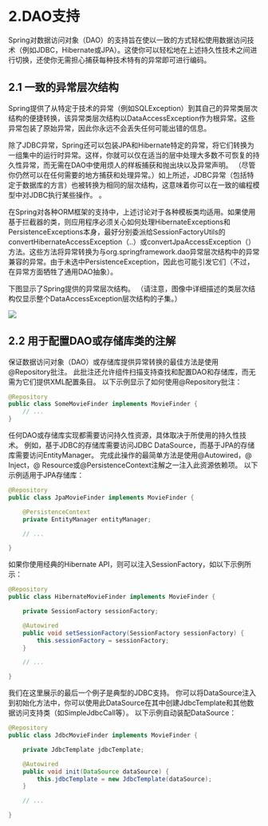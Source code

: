 # 2.DAO支持

Spring对数据访问对象（DAO）的支持旨在使以一致的方式轻松使用数据访问技术（例如JDBC，Hibernate或JPA）。这使你可以轻松地在上述持久性技术之间进行切换，还使你无需担心捕获每种技术特有的异常即可进行编码。

## 2.1 一致的异常层次结构

Spring提供了从特定于技术的异常（例如SQLException）到其自己的异常类层次结构的便捷转换，该异常类层次结构以DataAccessException作为根异常。这些异常包装了原始异常，因此你永远不会丢失任何可能出错的信息。

除了JDBC异常，Spring还可以包装JPA和Hibernate特定的异常，将它们转换为一组集中的运行时异常。这样，你就可以仅在适当的层中处理大多数不可恢复的持久性异常，而无需在DAO中使用烦人的样板捕获和抛出块以及异常声明。 （尽管你仍然可以在任何需要的地方捕获和处理异常。）如上所述，JDBC异常（包括特定于数据库的方言）也被转换为相同的层次结构，这意味着你可以在一致的编程模型中对JDBC执行某些操作。 。

在Spring对各种ORM框架的支持中，上述讨论对于各种模板类均适用。如果使用基于拦截器的类，则应用程序必须关心如何处理HibernateExceptions和PersistenceExceptions本身，最好分别委派给SessionFactoryUtils的convertHibernateAccessException（..）或convertJpaAccessException（）方法。这些方法将异常转换为与org.springframework.dao异常层次结构中的异常兼容的异常。由于未选中PersistenceException，因此也可能引发它们（不过，在异常方面牺牲了通用DAO抽象）。

下图显示了Spring提供的异常层次结构。 （请注意，图像中详细描述的类层次结构仅显示整个DataAccessException层次结构的子集。）

![](https://docs.spring.io/spring/docs/5.1.8.RELEASE/spring-framework-reference/images/DataAccessException.png)

## 2.2 用于配置DAO或存储库类的注解

保证数据访问对象（DAO）或存储库提供异常转换的最佳方法是使用@Repository批注。 此批注还允许组件扫描支持查找和配置DAO和存储库，而无需为它们提供XML配置条目。 以下示例显示了如何使用@Repository批注：

```java
@Repository 
public class SomeMovieFinder implements MovieFinder {
    // ...
}
```

任何DAO或存储库实现都需要访问持久性资源，具体取决于所使用的持久性技术。 例如，基于JDBC的存储库需要访问JDBC DataSource，而基于JPA的存储库需要访问EntityManager。 完成此操作的最简单方法是使用@Autowired，@ Inject，@ Resource或@PersistenceContext注解之一注入此资源依赖项。 以下示例适用于JPA存储库：

```java
@Repository
public class JpaMovieFinder implements MovieFinder {

    @PersistenceContext
    private EntityManager entityManager;

    // ...

}
```

如果你使用经典的Hibernate API，则可以注入SessionFactory，如以下示例所示：

```java
@Repository
public class HibernateMovieFinder implements MovieFinder {

    private SessionFactory sessionFactory;

    @Autowired
    public void setSessionFactory(SessionFactory sessionFactory) {
        this.sessionFactory = sessionFactory;
    }

    // ...

}
```

我们在这里展示的最后一个例子是典型的JDBC支持。 你可以将DataSource注入到初始化方法中，你可以使用此DataSource在其中创建JdbcTemplate和其他数据访问支持类（如SimpleJdbcCall等）。 以下示例自动装配DataSource：

```java
@Repository
public class JdbcMovieFinder implements MovieFinder {

    private JdbcTemplate jdbcTemplate;

    @Autowired
    public void init(DataSource dataSource) {
        this.jdbcTemplate = new JdbcTemplate(dataSource);
    }

    // ...

}
```

